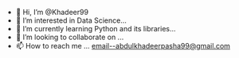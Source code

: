 - 👋 Hi, I’m @Khadeer99
- 👀 I’m interested in Data Science...
- 🌱 I’m currently learning Python and its libraries...
- 💞️ I’m looking to collaborate on ...
- 📫 How to reach me ...
email--abdulkhadeerpasha99@gmail.com
<!---
Khadeer99/Khadeer99 is a ✨ special ✨ repository because its `README.md` (this file) appears on your GitHub profile.
You can click the Preview link to take a look at your changes.
--->
